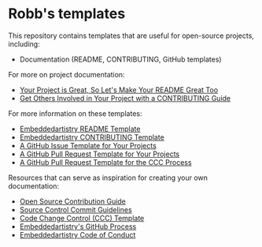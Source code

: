 # Robb's templates

This repository contains templates that are useful for open-source projects, including:

* Documentation (README, CONTRIBUTING, GitHub templates)

For more on project documentation:

* [Your Project is Great, So Let's Make Your README Great Too](https://embeddedartistry.com/blog/2017/11/27/your-project-is-great-so-lets-make-your-readme-great-too/)
* [Get Others Involved in Your Project with a CONTRIBUTING Guide](https://embeddedartistry.com/blog/2017/12/11/get-others-involved-in-your-project-with-a-contributing-guide/)

For more information on these templates:

* [Embeddedartistry README Template](https://embeddedartistry.com/blog/2017/11/30/embeddedartistry-readme-template/)
* [Embeddedartistry CONTRIBUTING Template](https://embeddedartistry.com/blog/2017/12/14/embeddedartistry-contributing-template/)
* [A GitHub Issue Template for Your Projects](https://embeddedartistry.com/blog/2017/08/18/a-github-issue-template-for-your-projects/)
* [A GitHub Pull Request Template for Your Projects](https://embeddedartistry.com/blog/2017/08/04/a-github-pull-request-template-for-your-projects/)
* [A GitHub Pull Request Template for the CCC Process](https://embeddedartistry.com/blog/2017/08/11/a-github-pull-request-template-for-the-ccc-process/)

Resources that can serve as inspiration for creating your own documentation:

* [Open Source Contribution Guide](https://embeddedartistry.com/fieldatlas/open-source-contribution-guide/)
* [Source Control Commit Guidelines](https://embeddedartistry.com/fieldatlas/source-control-commit-guidelines/)
* [Code Change Control (CCC) Template](https://embeddedartistry.com/blog/2017/03/10/code-change-control-ccc-template/)
* [Embeddedartistry's GitHub Process](https://embeddedartistry.com/fieldatlas/embeddedartistry-github-process/)
* [Embeddedartistry Code of Conduct](https://embeddedartistry.com/fieldatlas/embeddedartistry-code-of-conduct/)
